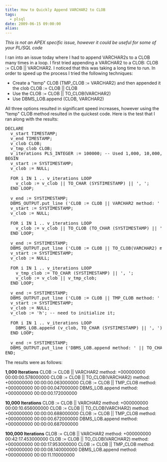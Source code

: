 ```yaml
---
title: How to Quickly Append VARCHAR2 to CLOB
tags:
  - plsql
date: 2009-06-15 09:00:00
alias:
---
```


<span style="font-style:italic">This is not an APEX specific issue, however it could be useful for some of your PL/SQL code</span>

I ran into an issue today where I had to append VARCHAR2s to a CLOB many times in a loop. I first tried appending a VARCHAR2 to a CLOB: CLOB := CLOB || VARCHAR2\. I noticed that this was taking a long time to run. In order to speed up the process I tried the following techniques:
- Create a "temp" CLOB (TMP_CLOB := VARCHAR2) and then appended it the clob CLOB := CLOB || CLOB
- Use the CLOB := CLOB || TO_CLOB(VARCHAR2)
- Use DBMS_LOB.append (CLOB, VARCHAR2)

All three options resulted in significant speed increases, however using the "temp" CLOB method resulted in the quickest code. Here is the test that I ran along with the results:

<pre class="brush: sql">
DECLARE
  v_start TIMESTAMP;
  v_end TIMESTAMP;
  v_clob CLOB;
  v_tmp_clob CLOB;
  v_iterations PLS_INTEGER := 100000; -- Used 1,000, 10,000, and 100,000 for testing
BEGIN
  v_start := SYSTIMESTAMP;
  v_clob := NULL;

  FOR i IN 1 .. v_iterations LOOP
    v_clob := v_clob || TO_CHAR (SYSTIMESTAMP) || ', ';
  END LOOP;

  v_end := SYSTIMESTAMP;
  DBMS_OUTPUT.put_line ('CLOB := CLOB || VARCHAR2 method: ' || TO_CHAR (v_end - v_start));
  v_start := SYSTIMESTAMP;
  v_clob := NULL;

  FOR i IN 1 .. v_iterations LOOP
    v_clob := v_clob || TO_CLOB (TO_CHAR (SYSTIMESTAMP) || ', ');
  END LOOP;

  v_end := SYSTIMESTAMP;
  DBMS_OUTPUT.put_line ('CLOB := CLOB || TO_CLOB(VARCHAR2) method: ' || TO_CHAR (v_end - v_start));
  v_start := SYSTIMESTAMP;
  v_clob := NULL;

  FOR i IN 1 .. v_iterations LOOP
    v_tmp_clob := TO_CHAR (SYSTIMESTAMP) || ', ';
    v_clob := v_clob || v_tmp_clob;
  END LOOP;

  v_end := SYSTIMESTAMP;
  DBMS_OUTPUT.put_line ('CLOB := CLOB || TMP_CLOB method: ' || TO_CHAR (v_end - v_start));
  v_start := SYSTIMESTAMP;
  v_clob := NULL;
  v_clob := 'h'; -- need to initialize it;

  FOR i IN 1 .. v_iterations LOOP
    DBMS_LOB.append (v_clob, TO_CHAR (SYSTIMESTAMP) || ', ');
  END LOOP;

  v_end := SYSTIMESTAMP;
  DBMS_OUTPUT.put_line ('DBMS_LOB.append method: ' || TO_CHAR (v_end - v_start));
END;
</pre>

The results were as follows:

<span style="font-weight:bold">1,000 Iterations</span>
CLOB := CLOB || VARCHAR2 method: +000000000 00:00:00.578000000
CLOB := CLOB || TO_CLOB(VARCHAR2) method: +000000000 00:00:00.063000000
CLOB := CLOB || TMP_CLOB method: +000000000 00:00:00.047000000
DBMS_LOB.append method: +000000000 00:00:00.172000000

<span style="font-weight:bold">10,000 Iterations</span>
CLOB := CLOB || VARCHAR2 method: +000000000 00:00:10.656000000
CLOB := CLOB || TO_CLOB(VARCHAR2) method: +000000000 00:00:00.688000000
CLOB := CLOB || TMP_CLOB method: +000000000 00:00:00.672000000
DBMS_LOB.append method: +000000000 00:00:00.687000000

<span style="font-weight:bold">100,000 Iterations</span>
CLOB := CLOB || VARCHAR2 method: +000000000 00:42:17.453000000
CLOB := CLOB || TO_CLOB(VARCHAR2) method: +000000000 00:00:17.953000000
CLOB := CLOB || TMP_CLOB method: +000000000 00:00:08.140000000
DBMS_LOB.append method: +000000000 00:00:11.110000000
